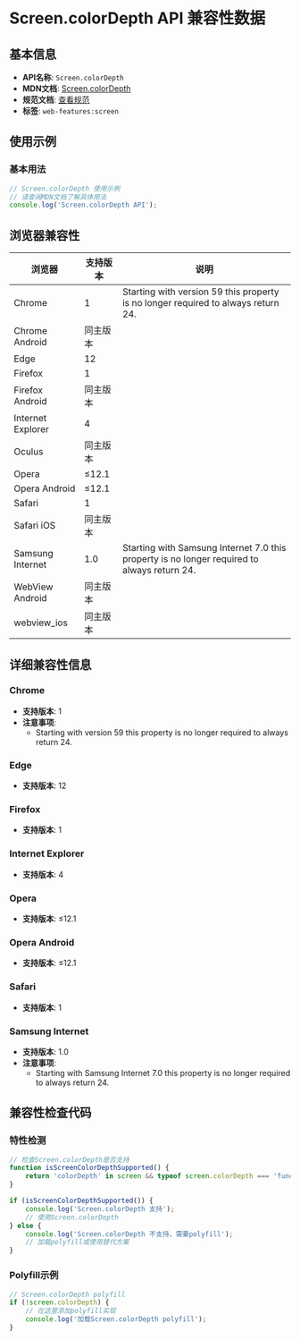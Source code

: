 # Screen.colorDepth API 兼容性数据

## 基本信息

- **API名称**: `Screen.colorDepth`
- **MDN文档**: [Screen.colorDepth](https://developer.mozilla.org/docs/Web/API/Screen/colorDepth)
- **规范文档**: [查看规范](https://drafts.csswg.org/cssom-view/#dom-screen-colordepth)
- **标签**: `web-features:screen`

## 使用示例

### 基本用法

```javascript
// Screen.colorDepth 使用示例
// 请查阅MDN文档了解具体用法
console.log('Screen.colorDepth API');
```

## 浏览器兼容性

| 浏览器 | 支持版本 | 说明 |
|--------|----------|------|
| Chrome | 1 | Starting with version 59 this property is no longer required to always return 24. |
| Chrome Android | 同主版本 |  |
| Edge | 12 |  |
| Firefox | 1 |  |
| Firefox Android | 同主版本 |  |
| Internet Explorer | 4 |  |
| Oculus | 同主版本 |  |
| Opera | ≤12.1 |  |
| Opera Android | ≤12.1 |  |
| Safari | 1 |  |
| Safari iOS | 同主版本 |  |
| Samsung Internet | 1.0 | Starting with Samsung Internet 7.0 this property is no longer required to always return 24. |
| WebView Android | 同主版本 |  |
| webview_ios | 同主版本 |  |

## 详细兼容性信息

### Chrome

- **支持版本**: 1
- **注意事项**:
  - Starting with version 59 this property is no longer required to always return 24.

### Edge

- **支持版本**: 12

### Firefox

- **支持版本**: 1

### Internet Explorer

- **支持版本**: 4

### Opera

- **支持版本**: ≤12.1

### Opera Android

- **支持版本**: ≤12.1

### Safari

- **支持版本**: 1

### Samsung Internet

- **支持版本**: 1.0
- **注意事项**:
  - Starting with Samsung Internet 7.0 this property is no longer required to always return 24.

## 兼容性检查代码

### 特性检测

```javascript
// 检查Screen.colorDepth是否支持
function isScreenColorDepthSupported() {
    return 'colorDepth' in screen && typeof screen.colorDepth === 'function';
}

if (isScreenColorDepthSupported()) {
    console.log('Screen.colorDepth 支持');
    // 使用Screen.colorDepth
} else {
    console.log('Screen.colorDepth 不支持，需要polyfill');
    // 加载polyfill或使用替代方案
}
```

### Polyfill示例

```javascript
// Screen.colorDepth polyfill
if (!screen.colorDepth) {
    // 在这里添加polyfill实现
    console.log('加载Screen.colorDepth polyfill');
}
```

